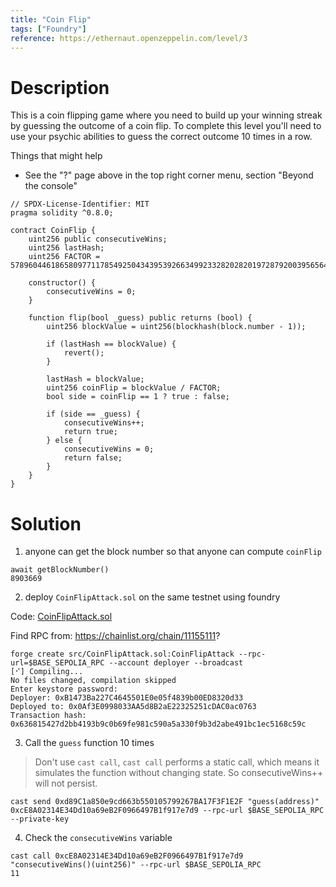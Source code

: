 ```yaml
---
title: "Coin Flip"
tags: ["Foundry"]
reference: https://ethernaut.openzeppelin.com/level/3
---
```


# Description

This is a coin flipping game where you need to build up your winning streak by guessing the outcome of a coin flip. To complete this level you'll need to use your psychic abilities to guess the correct outcome 10 times in a row.

Things that might help

- See the "?" page above in the top right corner menu, section "Beyond the console"

```sol
// SPDX-License-Identifier: MIT
pragma solidity ^0.8.0;

contract CoinFlip {
    uint256 public consecutiveWins;
    uint256 lastHash;
    uint256 FACTOR = 57896044618658097711785492504343953926634992332820282019728792003956564819968;

    constructor() {
        consecutiveWins = 0;
    }

    function flip(bool _guess) public returns (bool) {
        uint256 blockValue = uint256(blockhash(block.number - 1));

        if (lastHash == blockValue) {
            revert();
        }

        lastHash = blockValue;
        uint256 coinFlip = blockValue / FACTOR;
        bool side = coinFlip == 1 ? true : false;

        if (side == _guess) {
            consecutiveWins++;
            return true;
        } else {
            consecutiveWins = 0;
            return false;
        }
    }
}
```

# Solution

1. anyone can get the block number so that anyone can compute `coinFlip`

```
await getBlockNumber()
8903669
```

2. deploy `CoinFlipAttack.sol` on the same testnet using foundry

Code: [CoinFlipAttack.sol](lv_3/src/CoinFlipAttack.sol)

Find RPC from: https://chainlist.org/chain/11155111?

```
forge create src/CoinFlipAttack.sol:CoinFlipAttack --rpc-url=$BASE_SEPOLIA_RPC --account deployer --broadcast
[⠊] Compiling...
No files changed, compilation skipped
Enter keystore password:
Deployer: 0xB1473Ba227C4645501E0e05f4839b00ED8320d33
Deployed to: 0x0Af3E0998033AA5d8B2aE22325251cDAC0ac0763
Transaction hash: 0x636815427d2bb4193b9c0b69fe981c590a5a330f9b3d2abe491bc1ec5168c59c
```


3. Call the `guess` function 10 times

> Don't use `cast call`, `cast call` performs a static call, which means it simulates the function without changing state. So consecutiveWins++ will not persist.

```
cast send 0xd89C1a850e9cd663b550105799267BA17F3F1E2F "guess(address)" 0xcE8A02314E34Dd10a69eB2F0966497B1f917e7d9 --rpc-url $BASE_SEPOLIA_RPC --private-key
```

4. Check the `consecutiveWins` variable

```
cast call 0xcE8A02314E34Dd10a69eB2F0966497B1f917e7d9 "consecutiveWins()(uint256)" --rpc-url $BASE_SEPOLIA_RPC
11
```
